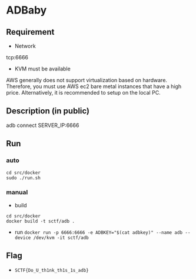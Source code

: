 # ADBaby
## Requirement
- Network

tcp:6666

- KVM must be available

AWS generally does not support virtualization based on hardware. Therefore, you must use AWS ec2 bare metal instances that have a high price.
Alternatively, it is recommended to setup on the local PC.


## Description (in public)

adb connect SERVER_IP:6666

## Run
### auto
```
cd src/docker
sudo ./run.sh
```

### manual
 - build
```
cd src/docker
docker build -t sctf/adb .
```
 - run
`docker run -p 6666:6666 -e ADBKEY="$(cat adbkey)" --name adb --device /dev/kvm -it sctf/adb`

## Flag
 - `SCTF{Do_U_th1nk_th1s_1s_adb}`

